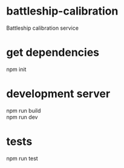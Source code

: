 # battleship-calibration

Battleship calibration service

# get dependencies

npm init

# development server

npm run build  
npm run dev

# tests

npm run test
